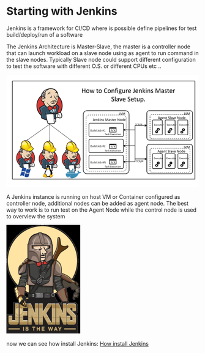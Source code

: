 # Starting with Jenkins
Jenkins is a framework for CI/CD where is possible define pipelines for test build/deploy/run of a software

The Jenkins Architecture is Master-Slave, the master is a controller node that can launch workload on a slave node using as agent to run command in the slave nodes. Typically Slave node could support different configuration to test the software with different O.S. or different CPUs etc ..

![jenkins-architecture.png](images/jenkins-architecture.png "Jenkins Architecture")

A Jenkins instance is running on host VM or Container configured as controller node, additional nodes  can be added as agent node.
The best way to work is to run test on the Agent Node while the control node is used to overview the system

![./images/jenkins-is-the-way.png](images/jenkins-is-the-way.png)

now we can see how install Jenkins: [How install Jenkins](Jenkins_Installation.md)